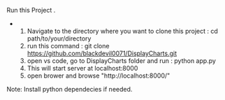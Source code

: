 Run this Project .
- 1. Navigate to the directory where you want to clone this project : cd path/to/your/directory
  2. run this command : git clone https://github.com/blackdevil0071/DisplayCharts.git
  3. open vs code, go to DisplayCharts folder and run : python app.py
  4. This will start server at localhost:8000
  5. open brower and browse "http://localhost:8000/"
 
Note: Install python dependecies if needed. 
